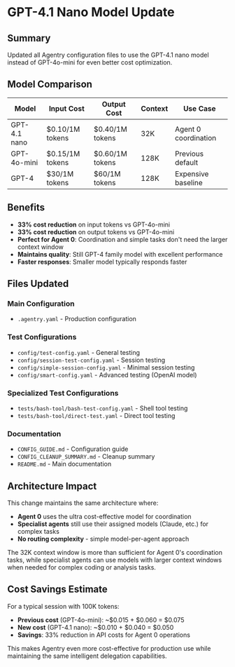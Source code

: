 # GPT-4.1 Nano Model Update

## Summary

Updated all Agentry configuration files to use the GPT-4.1 nano model instead of GPT-4o-mini for even better cost optimization.

## Model Comparison

| Model | Input Cost | Output Cost | Context | Use Case |
|-------|------------|-------------|---------|----------|
| GPT-4.1 nano | $0.10/1M tokens | $0.40/1M tokens | 32K | Agent 0 coordination |
| GPT-4o-mini | $0.15/1M tokens | $0.60/1M tokens | 128K | Previous default |
| GPT-4 | $30/1M tokens | $60/1M tokens | 128K | Expensive baseline |

## Benefits

- **33% cost reduction** on input tokens vs GPT-4o-mini
- **33% cost reduction** on output tokens vs GPT-4o-mini  
- **Perfect for Agent 0**: Coordination and simple tasks don't need the larger context window
- **Maintains quality**: Still GPT-4 family model with excellent performance
- **Faster responses**: Smaller model typically responds faster

## Files Updated

### Main Configuration
- `.agentry.yaml` - Production configuration

### Test Configurations
- `config/test-config.yaml` - General testing
- `config/session-test-config.yaml` - Session testing
- `config/simple-session-config.yaml` - Minimal session testing  
- `config/smart-config.yaml` - Advanced testing (OpenAI model)

### Specialized Test Configurations
- `tests/bash-tool/bash-test-config.yaml` - Shell tool testing
- `tests/bash-tool/direct-test.yaml` - Direct tool testing

### Documentation
- `CONFIG_GUIDE.md` - Configuration guide
- `CONFIG_CLEANUP_SUMMARY.md` - Cleanup summary
- `README.md` - Main documentation

## Architecture Impact

This change maintains the same architecture where:
- **Agent 0** uses the ultra cost-effective model for coordination
- **Specialist agents** still use their assigned models (Claude, etc.) for complex tasks
- **No routing complexity** - simple model-per-agent approach

The 32K context window is more than sufficient for Agent 0's coordination tasks, while specialist agents can use models with larger context windows when needed for complex coding or analysis tasks.

## Cost Savings Estimate

For a typical session with 100K tokens:
- **Previous cost** (GPT-4o-mini): ~$0.015 + $0.060 = $0.075
- **New cost** (GPT-4.1 nano): ~$0.010 + $0.040 = $0.050
- **Savings**: 33% reduction in API costs for Agent 0 operations

This makes Agentry even more cost-effective for production use while maintaining the same intelligent delegation capabilities.
